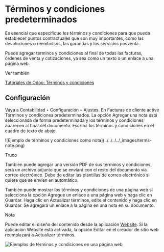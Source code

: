 # Términos y condiciones predeterminados

Es esencial que especifique los términos y condiciones para que pueda
establecer puntos contractuales que son muy importantes, como las devoluciones
o reembolsos, las garantías y los servicios posventa.

Puede agregar términos y condiciones al final de todas las facturas, órdenes
de venta y cotizaciones, ya sea como un texto o un enlace a una página web.

Ver también

[Tutoriales de Odoo: Términos y
condiciones](https://www.odoo.com/slides/slide/terms-conditions-1680)

## Configuración

Vaya a Contabilidad ‣ Configuración ‣ Ajustes. En Facturas de cliente active
Términos y condiciones predeterminados. La opción Agregar una nota está
seleccionada de forma predeterminada y los términos y condiciones aparecen al
final del documento. Escriba los términos y condiciones en el cuadro de texto
de abajo.

![Ejemplo de términos y condiciones como nota](../../../../_images/terms-
note.png)

Truco

También puede agregar una versión PDF de sus términos y condiciones, será un
archivo adjunto que se enviará con el resto del documento via correo
electrónico. Debe de editar las plantillas de correo electrónico si quiere que
se envíen en automático.

También puede mostrar los términos y condiciones de una página web si
selecciona la opción Agregue un enlace a una página web y haga clic en
Guardar. Haga clic en Actualizar términos, edite el contenido y haga clic en
Guardar. Se agregará un enlace a la página en una nota en su documento.

Nota

Puede editar el diseño del contenido desde la aplicación
[Website](../../../websites/website.html). Si la aplicación Website está
activada, la opción Editar en el creador de sitio web reemplazará a Actualizar
términos.

![Ejemplos de términos y condiciones en una página
web](../../../../_images/terms-webpage.png)

